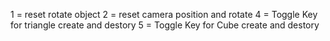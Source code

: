 1 = reset rotate object
2 = reset camera position and rotate
4 = Toggle Key for triangle create and destory
5 = Toggle Key for Cube create and destory